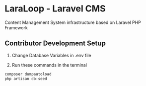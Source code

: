 # LaraLoop - Laravel CMS

Content Management System infrastructure based on Laravel PHP Framework

## Contributor Development Setup

1. Change Database Variables in .env file

2. Run these commands in the terminal

```bash
composer dumpautoload
php artisan db:seed
```
